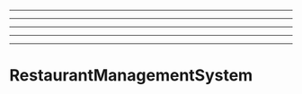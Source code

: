 -----------------------------------------------------------------------
----------------------------------------------------------------------------------------------------
----------------------------------------------------------------------------------------------------
----------------------------------------------------------------------------------------------------
----------------------------------------------------------------------------------------------------
# RestaurantManagementSystem
